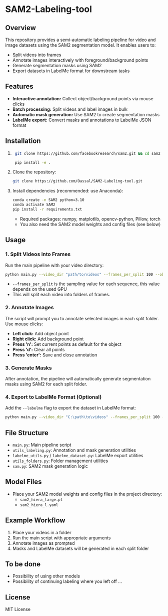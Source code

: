 # SAM2-Labeling-tool

## Overview

This repository provides a semi-automatic labeling pipeline for video and image datasets using the SAM2 segmentation model. It enables users to:
- Split videos into frames
- Annotate images interactively with foreground/background points
- Generate segmentation masks using SAM2
- Export datasets in LabelMe format for downstream tasks

## Features
- **Interactive annotation:** Collect object/background points via mouse clicks
- **Batch processing:** Split videos and label images in bulk
- **Automatic mask generation:** Use SAM2 to create segmentation masks
- **LabelMe export:** Convert masks and annotations to LabelMe JSON format

## Installation
1. ```bash
    git clone https://github.com/facebookresearch/sam2.git && cd sam2

    pip install -e .
    ```


2. Clone the repository:
   ```bash
   git clone https://github.com/Oassal/SAM2-Labeling-tool.git
   ```
3. Install dependencies (recommended: use Anaconda):
   ```bash
   conda create -n SAM2 python=3.10
   conda activate SAM2
   pip install -r requirements.txt
   ```
   - Required packages: numpy, matplotlib, opencv-python, Pillow, torch
   - You also need the SAM2 model weights and config files (see below)

## Usage

### 1. Split Videos into Frames
Run the main pipeline with your video directory:
```bash
python main.py --video_dir "path/to/videos" --frames_per_split 100 --objects_names object1 object2 object3 ...
```
- `--frames_per_split` is the sampling value for each sequence, this value depends on the used GPU
- This will split each video into folders of frames.

### 2. Annotate Images
The script will prompt you to annotate selected images in each split folder. Use mouse clicks:
- **Left click:** Add object point
- **Right click:** Add background point
- **Press 'n':** Set current points as default for the object
- **Press 'd':** Clear all points
- **Press 'enter':** Save and close annotation

### 3. Generate Masks
After annotation, the pipeline will automatically generate segmentation masks using SAM2 for each split folder.

### 4. Export to LabelMe Format (Optional)
Add the `--labelme` flag to export the dataset in LabelMe format:
```bash
python main.py --video_dir "C:\path\to\videos" --frames_per_split 100 --objects_names object1 object2 object3 ... --labelme
```

## File Structure
- `main.py`: Main pipeline script
- `utils_labeling.py`: Annotation and mask generation utilities
- `labelme_utils.py` / `labelme_dataset.py`: LabelMe export utilities
- `utils_folders.py`: Folder management utilities
- `sam.py`: SAM2 mask generation logic

## Model Files
- Place your SAM2 model weights and config files in the project directory:
  - `sam2_hiera_large.pt`
  - `sam2_hiera_l.yaml`

## Example Workflow
1. Place your videos in a folder
2. Run the main script with appropriate arguments
3. Annotate images as prompted
4. Masks and LabelMe datasets will be generated in each split folder

## To be done
- Possibility of using other models
- Possibility of continuing labeling where you left off
...

## License
MIT License